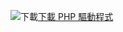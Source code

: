 ![下載](../ssdt/media/download.png)[下載 PHP 驅動程式](https://www.microsoft.com/download/details.aspx?id=55642)
